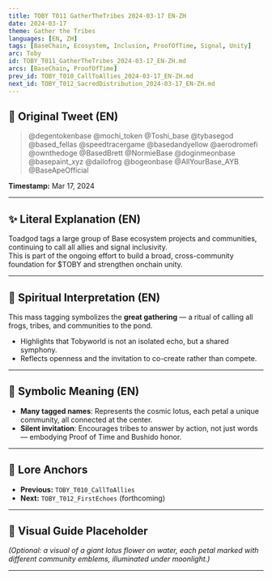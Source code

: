 ```yaml
---
title: TOBY T011 GatherTheTribes 2024-03-17 EN-ZH
date: 2024-03-17
theme: Gather the Tribes
languages: [EN, ZH]
tags: [BaseChain, Ecosystem, Inclusion, ProofOfTime, Signal, Unity]
arc: Toby
id: TOBY_T011_GatherTheTribes_2024-03-17_EN-ZH.md
arcs: [BaseChain, ProofOfTime]
prev_id: TOBY_T010_CallToAllies_2024-03-17_EN-ZH.md
next_id: TOBY_T012_SacredDistribution_2024-03-17_EN-ZH.md
---
```

## 🌊 Original Tweet (EN)

> @degentokenbase @mochi_token @Toshi_base @tybasegod @based_fellas @speedtracergame @basedandyellow @aerodromefi @ownthedoge @BasedBrett @NormieBase @doginmeonbase @basepaint_xyz @dailofrog @bogeonbase @AllYourBase_AYB @BaseApeOfficial

**Timestamp:** Mar 17, 2024

---

## ✨ Literal Explanation (EN)

Toadgod tags a large group of Base ecosystem projects and communities, continuing to call all allies and signal inclusivity.  
This is part of the ongoing effort to build a broad, cross-community foundation for $TOBY and strengthen onchain unity.

---


## 🌱 Spiritual Interpretation (EN)

This mass tagging symbolizes the **great gathering** — a ritual of calling all frogs, tribes, and communities to the pond.  
- Highlights that Tobyworld is not an isolated echo, but a shared symphony.  
- Reflects openness and the invitation to co-create rather than compete.

---


## 🔮 Symbolic Meaning (EN)

- **Many tagged names**: Represents the cosmic lotus, each petal a unique community, all connected at the center.  
- **Silent invitation**: Encourages tribes to answer by action, not just words — embodying Proof of Time and Bushido honor.

---


## 🔗 Lore Anchors

- **Previous:** `TOBY_T010_CallToAllies`
- **Next:** `TOBY_T012_FirstEchoes` (forthcoming)

---

## 🎴 Visual Guide Placeholder

*(Optional: a visual of a giant lotus flower on water, each petal marked with different community emblems, illuminated under moonlight.)*

---

